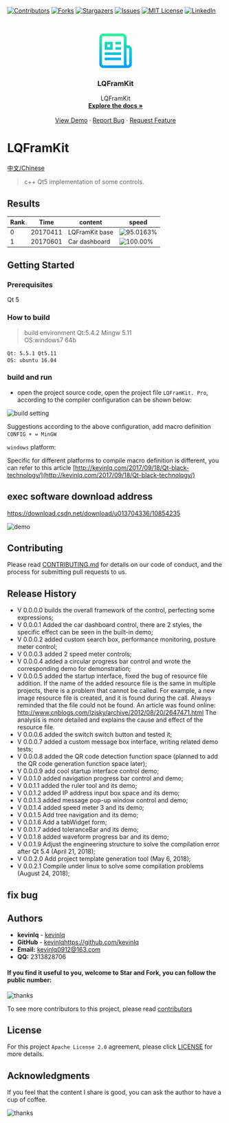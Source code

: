 <!-- PROJECT SHIELDS -->
<!--
*** I'm using markdown "reference style" links for readability.
*** Reference links are enclosed in brackets [ ] instead of parentheses ( ).
*** See the bottom of this document for the declaration of the reference variables
*** for contributors-url, forks-url, etc. This is an optional, concise syntax you may use.
*** https://www.markdownguide.org/basic-syntax/#reference-style-links
-->
[![Contributors][contributors-shield]][contributors-url]
[![Forks][forks-shield]][forks-url]
[![Stargazers][stars-shield]][stars-url]
[![Issues][issues-shield]][issues-url]
[![MIT License][license-shield]][license-url]
[![LinkedIn][linkedin-shield]][linkedin-url]



<!-- PROJECT LOGO -->
<br />
<p align="center">
  <a href="https://github.com/kevinlq/LQFramKit">
    <img src="screen/logo.png" alt="Logo" width="80" height="80">
  </a>

  <h3 align="center">LQFramKit</h3>

  <p align="center">
    LQFramKit
    <br />
    <a href="https://github.com/kevinlq/LQFramKit"><strong>Explore the docs »</strong></a>
    <br />
    <br />
    <a href="https://github.com/kevinlq/LQFramKit">View Demo</a>
    ·
    <a href="https://github.com/kevinlq/LQFramKit/issues">Report Bug</a>
    ·
    <a href="https://github.com/kevinlq/LQFramKit/issues">Request Feature</a>
  </p>
</p>

# LQFramKit

[中文/Chinese](README_zh.md)

> c++ Qt5 implementation of some controls.

## Results
|Rank| Time|content|speed |
|--|--|--|--|
|0 | 20170411|LQFramKit base |![95.0163%](http://progressed.io/bar/95)|
|1 | 20170601|Car dashboard |![100.00%](http://progressed.io/bar/100)|


## Getting Started 

### Prerequisites

Qt 5

### How to build
> build environment
Qt:5.4.2 Mingw   5.11  
OS:windows7 64b    

```
Qt: 5.5.1 Qt5.11
OS: ubuntu 16.04
```

### build and run

* open the project source code, open the project file `LQFramKit. Pro`, according to the compiler configuration can be shown below:

![build setting](/screen/build_setting.png)

Suggestions according to the above configuration, add macro definition `CONFIG + = MinGW`

`windows` platform:

Specific for different platforms to compile macro definition is different, you can refer to this article [http://kevinlq.com/2017/09/18/Qt-black-technology/](http://kevinlq.com/2017/09/18/Qt-black-technology/)

## exec software download address

https://download.csdn.net/download/u013704336/10854235


![demo](/screen/homeWidget.png)


## Contributing

Please read [CONTRIBUTING.md](#) for details on our code of conduct, and the process for submitting pull requests to us.


## Release History

* V 0.0.0.0 builds the overall framework of the control, perfecting some expressions;
* V 0.0.0.1 Added the car dashboard control, there are 2 styles, the specific effect can be seen in the built-in demo;
* V 0.0.0.2 added custom search box, performance monitoring, posture meter control;
* V 0.0.0.3 added 2 speed meter controls;
* V 0.0.0.4 added a circular progress bar control and wrote the corresponding demo for demonstration;
* V 0.0.0.5 added the startup interface, fixed the bug of resource file addition. If the name of the added resource file is the same in multiple projects, there is a problem that cannot be called. For example, a new image resource file is created, and it is found during the call. Always reminded that the file could not be found.
An article was found online: http://www.cnblogs.com/lzjsky/archive/2012/08/20/2647471.html The analysis is more detailed and explains the cause and effect of the resource file.
* V 0.0.0.6 added the switch switch button and tested it;
* V 0.0.0.7 added a custom message box interface, writing related demo tests;
* V 0.0.0.8 added the QR code detection function space (planned to add the QR code generation function space later);
* V 0.0.0.9 add cool startup interface control demo;
* V 0.0.1.0 added navigation progress bar control and demo;
* V 0.0.1.1 added the ruler tool and its demo;
* V 0.0.1.2 added IP address input box space and its demo;
* V 0.0.1.3 added message pop-up window control and demo;
* V 0.0.1.4 added speed meter 3 and its demo;
* V 0.0.1.5 Add tree navigation and its demo;
* V 0.0.1.6 Add a tabWidget form;
* V 0.0.1.7 added toleranceBar and its demo;
* V 0.0.1.8 added waveform progress bar and its demo;
* V 0.0.1.9 Adjust the engineering structure to solve the compilation error after Qt 5.4 (April 21, 2018);
* V 0.0.2.0 Add project template generation tool (May 6, 2018);
* V 0.0.2.1 Compile under linux to solve some compilation problems (August 24, 2018);

## fix bug


## Authors

- **kevinlq**  - [kevinlq](http://kevinlq.com/)
- **GitHub**  - [kevinlq](https://github.com/kevinlq)https://github.com/kevinlq 
- **Email:** kevinlq0912@163.com
- **QQ:** 2313828706

#### <i class="fa fa-eye"></i> If you find it useful to you, welcome to Star and Fork, you can follow the public number:

![thanks](/screen/qrcode_for_devstone.png)


To see more contributors to this project, please read [contributors](#)

## License

For this project `Apache License 2.0`  agreement, please click [LICENSE](LICENSE) for more details.

## Acknowledgments


If you feel that the content I share is good, you can ask the author to have a cup of coffee.

![thanks](/screen/myCode.png)



<!-- MARKDOWN LINKS & IMAGES -->
<!-- https://www.markdownguide.org/basic-syntax/#reference-style-links -->
[contributors-shield]: https://img.shields.io/github/contributors/kevinlq/LQFramKit.svg?style=for-the-badge
[contributors-url]: https://github.com/kevinlq/LQFramKit/graphs/contributors
[forks-shield]: https://img.shields.io/github/forks/kevinlq/LQFramKit.svg?style=for-the-badge
[forks-url]: https://github.com/kevinlq/LQFramKit/network/members
[stars-shield]: https://img.shields.io/github/stars/kevinlq/LQFramKit.svg?style=for-the-badge
[stars-url]: https://github.com/kevinlq/LQFramKit/stargazers
[issues-shield]: https://img.shields.io/github/issues/kevinlq/LQFramKit.svg?style=for-the-badge
[issues-url]: https://github.com/kevinlq/LQFramKit/issues
[license-shield]: https://img.shields.io/github/license/kevinlq/LQFramKit.svg?style=for-the-badge
[license-url]: https://github.com/kevinlq/LQFramKit/blob/master/LICENSE.txt
[linkedin-shield]: https://img.shields.io/badge/-LinkedIn-black.svg?style=for-the-badge&logo=linkedin&colorB=555
[linkedin-url]: https://linkedin.com/in/kevinlq

